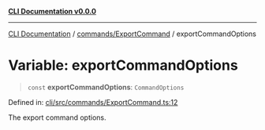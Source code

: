 [**CLI Documentation v0.0.0**](../../../README.md)

***

[CLI Documentation](../../../modules.md) / [commands/ExportCommand](../README.md) / exportCommandOptions

# Variable: exportCommandOptions

> `const` **exportCommandOptions**: `CommandOptions`

Defined in: [cli/src/commands/ExportCommand.ts:12](https://github.com/stonemjs/cli/blob/918c4879f2a7715f30d46038936ca1a10bb41202/src/commands/ExportCommand.ts#L12)

The export command options.
